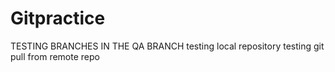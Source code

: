 # Gitpractice
TESTING BRANCHES IN THE QA BRANCH
testing local repository
testing git pull from remote repo
